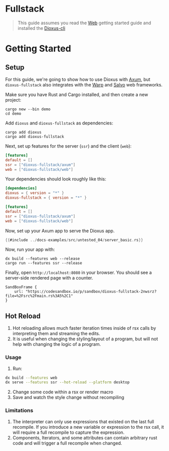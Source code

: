 # Fullstack

> This guide assumes you read the [Web](wasm.md) getting started guide and installed the [Dioxus-cli](https://github.com/DioxusLabs/dioxus/tree/master/packages/cli)

# Getting Started

## Setup

For this guide, we're going to show how to use Dioxus with [Axum](https://docs.rs/axum/latest/axum/), but `dioxus-fullstack` also integrates with the [Warp](https://docs.rs/warp/latest/warp/) and [Salvo](https://docs.rs/salvo/latest/salvo/) web frameworks.

Make sure you have Rust and Cargo installed, and then create a new project:

```shell
cargo new --bin demo
cd demo
```

Add `dioxus` and `dioxus-fullstack` as dependencies:

```shell
cargo add dioxus
cargo add dioxus-fullstack
```

Next, set up features for the server (`ssr`) and the client (`web`):

```toml
[features]
default = []
ssr = ["dioxus-fullstack/axum"]
web = ["dioxus-fullstack/web"]
```

Your dependencies should look roughly like this:

```toml
[dependencies]
dioxus = { version = "*" }
dioxus-fullstack = { version = "*" }

[features]
default = []
ssr = ["dioxus-fullstack/axum"]
web = ["dioxus-fullstack/web"]
```

Now, set up your Axum app to serve the Dioxus app.

```rust
{{#include ../docs-examples/src/untested_04/server_basic.rs}}
```

Now, run your app with:

```
dx build --features web --release
cargo run --features ssr --release
```

Finally, open `http://localhost:8080` in your browser. You should see a server-side rendered page with a counter.

```inject-dioxus
SandBoxFrame {
	url: "https://codesandbox.io/p/sandbox/dioxus-fullstack-2nwsrz?file=%2Fsrc%2Fmain.rs%3A5%2C1"
}
```

## Hot Reload

1. Hot reloading allows much faster iteration times inside of rsx calls by interpreting them and streaming the edits.
2. It is useful when changing the styling/layout of a program, but will not help with changing the logic of a program.

### Usage

1. Run:

```bash
dx build --features web
dx serve --features ssr --hot-reload --platform desktop
```

2. Change some code within a rsx or render macro
3. Save and watch the style change without recompiling

### Limitations

1. The interpreter can only use expressions that existed on the last full recompile. If you introduce a new variable or expression to the rsx call, it will require a full recompile to capture the expression.
2. Components, Iterators, and some attributes can contain arbitrary rust code and will trigger a full recompile when changed.
